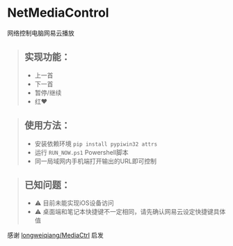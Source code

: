 # NetMediaControl

网络控制电脑网易云播放

> ## 实现功能：
> - 上一首
> - 下一首
> - 暂停/继续
> - 红♥

> ## 使用方法：
> * 安装依赖环境 `pip install pypiwin32 attrs`
> * 运行 `RUN_NOW.ps1` Powershell脚本
> * 同一局域网内手机端打开输出的URL即可控制


> ## 已知问题：
> + ⚠ 目前未能实现iOS设备访问
> + ⚠ 桌面端和笔记本快捷键不一定相同，请先确认网易云设定快捷键具体值

感谢 [longweiqiang/MediaCtrl](https://github.com/longweiqiang/MediaCtrl) 启发
